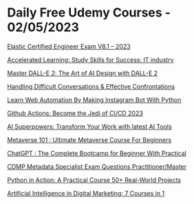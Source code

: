 # Daily Free Udemy Courses - 02/05/2023

[Elastic Certified Engineer Exam V8.1 – 2023](https://www.udemy.com/course/elastic-certified-engineer-exam/?couponCode=MAYFREE)
[Accelerated Learning: Study Skills for Success: IT industry](https://www.udemy.com/course/accelerated-certification-techniques/?couponCode=1F38560E435C6DA1388E)
[Master DALL-E 2: The Art of AI Design with DALL-E 2](https://www.udemy.com/course/dall-e-2/?couponCode=777B692C52903343EAB4)
[Handling Difficult Conversations & Effective Confrontations](https://www.udemy.com/course/handling-difficult-conversations-effective-confrontations/?couponCode=08A0B11CC22A36F475F9)
[Learn Web Automation By Making Instagram Bot With Python](https://www.udemy.com/course/learn-web-automation-by-making-instagram-bot-with-python/?couponCode=00A7A35097769581C3CF)
[Github Actions: Become the Jedi of CI/CD 2023](https://www.udemy.com/course/become-the-jedi-of-cicd-github-actions/?couponCode=5223A5F337E451D6A657)
[AI Superpowers: Transform Your Work with latest AI Tools](https://www.udemy.com/course/ai-superpowers-transform-your-work-with-latest-ai-tools/?couponCode=APRIL2023)
[Metaverse 101 : Ultimate Metaverse Course For Beginners](https://www.udemy.com/course/metaverse-101-ultimate-metaverse-course-for-beginners/?couponCode=FREEAPRIL)
[ChatGPT : The Complete Bootcamp for Beginner With Practical](https://www.udemy.com/course/chatgpt-the-complete-bootcamp-for-beginner-with-practical/?couponCode=FREEMAY)
[CDMP Metadata Specialist Exam Questions Practitioner/Master](https://www.udemy.com/course/cdmp-metadata/?couponCode=0CD59F1749476B7C684A)
[Python in Action: A Practical Course 50+ Real-World Projects](https://www.udemy.com/course/python-in-action-a-practical-course-50-real-world-projects/?couponCode=FREEAPRIL)
[Artificial Intelligence in Digital Marketing: 7 Courses in 1](https://www.udemy.com/course/artificial-intelligence-in-digital-marketing/?couponCode=DIGITALMARKETING)
